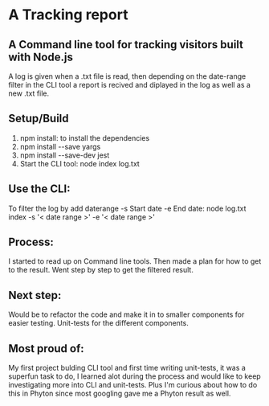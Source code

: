 # A Tracking report

## A Command line tool for tracking visitors built with Node.js

A log is given when a .txt file is read, then depending on the date-range filter in the CLI tool a report is recived and diplayed in the log as well as a new .txt file.

## Setup/Build

1. npm install: to install the dependencies
2. npm install --save yargs
3. npm install --save-dev jest
4. Start the CLI tool: node index log.txt

## Use the CLI:

To filter the log by add daterange -s Start date -e End date:
node log.txt index -s '< date range >'  -e '< date range >'

## Process:

I started to read up on Command line tools.
Then made a plan for how to get to the result.
Went step by step to get the filtered result.

## Next step:

Would be to refactor the code and make it in to smaller components for easier testing.
Unit-tests for the different components.

## Most proud of:

My first project bulding CLI tool and first time writing unit-tests, it was a superfun task to do, I learned alot during the process and would like to keep investigating more into CLI and unit-tests.
Plus I'm curious about how to do this in Phyton since most googling gave me a Phyton result as well.
